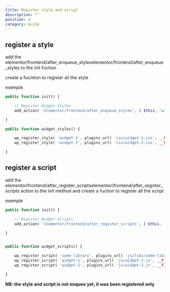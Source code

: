 ```yaml
---
title: Register style and script
description: ""
position: 4
category: Guide
---
```


## register a style

add the elementor/frontend/after_enqueue_styleselementor/frontend/after_enqueue_styles to the init fuction

create a fucntion to register all the style

exemple

```php
public function init() {

    // Register Widget Styles
    add_action( 'elementor/frontend/after_enqueue_styles', [ $this, 'widget_styles' ] );

}

public function widget_styles() {

    wp_register_style( 'widget-1', plugins_url( 'css/widget-1.css', __FILE__ ) );
    wp_register_style( 'widget-2', plugins_url( 'css/widget-2.css', __FILE__ ) );

}
```

## register a script

add the elementor/frontend/after_register_scriptselementor/frontend/after_register_scripts action to the init method and create a fuction to register all the script

exemple

```php
public function init() {

    // Register Widget Scripts
    add_action( 'elementor/frontend/after_register_scripts', [ $this, 'widget_scripts' ] );

}


public function widget_scripts() {

    wp_register_script( 'some-library', plugins_url( 'js/libs/some-library.js', __FILE__ ) );
    wp_register_script( 'widget-1', plugins_url( 'js/widget-1.js', __FILE__ ) );
    wp_register_script( 'widget-2', plugins_url( 'js/widget-2.js', __FILE__ ), [ 'jquery', 'some-library' ] );

}
```

**NB: the style and script is not enquee yet, it was been registered** **only**
